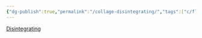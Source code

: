 ```yaml
---
{"dg-publish":true,"permalink":"/collage-disintegrating/","tags":["c/flat-background","c/white","c/woman","c/body","c/abstract","c/red"],"created":"2024-01-08T13:50:19.761-05:00","updated":"2024-01-08T13:51:05.546-05:00"}
---
```



[Disintegrating](https://www.instagram.com/p/Cj_J770uYE9/)
